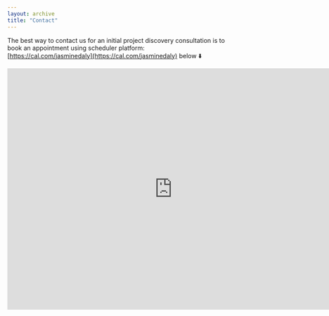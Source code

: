 ```yaml
---
layout: archive
title: "Contact"
---
```


The best way to contact us for an initial project discovery consultation is to book an appointment using scheduler platform: [https://cal.com/jasminedaly](https://cal.com/jasminedaly) below ⬇️ 


<iframe src="https://cal.com/jasminedaly" width="750" height="550" frameborder="0" allowfullscreen></iframe>

